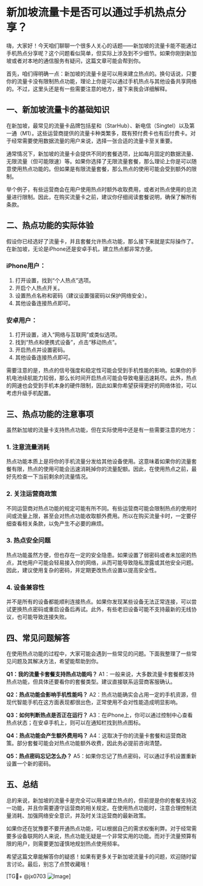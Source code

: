 # 新加坡流量卡是否可以通过手机热点分享？

嗨，大家好！今天咱们聊聊一个很多人关心的话题——新加坡的流量卡能不能通过手机热点分享呢？这个问题看似简单，但实际上涉及到不少细节。如果你刚到新加坡或者对本地的通信服务有疑问，这篇文章可能会帮到你。

首先，咱们得明确一点：新加坡的流量卡是可以用来建立热点的。换句话说，只要你的流量卡没有限制热点功能，理论上你是可以通过手机热点与其他设备共享网络的。不过，这里头还是有一些需要注意的地方，接下来我会详细解释。

## 一、新加坡流量卡的基础知识

在新加坡，最常见的流量卡品牌包括星和（StarHub）、新电信（Singtel）以及第一通（M1）。这些运营商提供的流量卡种类繁多，既有预付费卡也有后付费卡。对于经常需要使用数据流量的用户来说，选择一张合适的流量卡至关重要。

通常情况下，新加坡的流量卡会提供不同的套餐选项，比如每月固定的数据流量、无限流量（但可能限速）等。如果你选择了无限流量套餐，那么理论上你是可以随意使用热点功能的。但如果是有限流量套餐，那么热点的使用可能会受到额外的限制。

举个例子，有些运营商会在用户使用热点时额外收取费用，或者对热点使用的总流量进行限制。因此，在购买流量卡之前，建议你仔细阅读套餐说明，确保了解所有条款。

## 二、热点功能的实际体验

假设你已经选好了流量卡，并且套餐允许热点功能，那么接下来就是实际操作了。在新加坡，无论是iPhone还是安卓手机，建立热点都非常方便。

### iPhone用户：
1. 打开设置，找到“个人热点”选项。
2. 开启个人热点开关。
3. 设置热点名称和密码（建议设置强密码以保护网络安全）。
4. 其他设备连接热点即可。

### 安卓用户：
1. 打开设置，进入“网络与互联网”或类似选项。
2. 找到“热点和便携式设备”，点击“移动热点”。
3. 开启热点并设置密码。
4. 其他设备连接热点即可。

需要注意的是，热点的信号强度和稳定性可能会受到手机性能的影响。如果你的手机电池续航能力较弱，那么长时间开启热点可能会导致电量迅速耗尽。此外，热点的网速也会受到手机本身的硬件限制，因此如果你希望获得更好的网络体验，可以考虑升级手机配置。

## 三、热点功能的注意事项

虽然新加坡的流量卡支持热点功能，但在实际使用中还是有一些需要注意的地方：

### 1. 注意流量消耗
热点功能本质上是将你的手机流量分发给其他设备使用。这意味着如果你的流量套餐有限，热点的使用可能会迅速消耗掉你的流量配额。因此，在使用热点之前，最好先检查一下当前剩余的流量情况。

### 2. 关注运营商政策
不同运营商对热点功能的规定可能有所不同。有些运营商可能会限制热点的使用时间或流量上限，甚至会对热点功能收取额外费用。所以在购买流量卡时，一定要仔细查看相关条款，以免产生不必要的麻烦。

### 3. 热点安全问题
热点功能虽然方便，但也存在一定的安全隐患。如果设置了弱密码或者未加密的热点，其他用户可能会轻易接入你的网络，从而可能导致隐私泄露或其他安全问题。因此，建议使用复杂的密码，并定期更改热点设置以提高安全性。

### 4. 设备兼容性
并不是所有的设备都能顺利连接热点。如果你发现某些设备无法正常连接，可以尝试更换热点密码或重启设备后再试。此外，有些老旧设备可能不支持最新的无线协议，也可能导致连接失败。

## 四、常见问题解答

在使用热点功能的过程中，大家可能会遇到一些常见的问题。下面我整理了一些常见问题及其解决方法，希望能帮助到你。

**Q1：我的流量卡套餐支持热点功能吗？**
A1：一般来说，大多数流量卡套餐都支持热点功能，但具体还要看你的套餐类型。建议直接联系运营商客服确认。

**Q2：热点功能会影响手机性能吗？**
A2：热点功能确实会占用一定的手机资源，但现代智能手机在这方面表现都很出色，正常使用不会对性能造成明显影响。

**Q3：如何判断热点是否正在运行？**
A3：在iPhone上，你可以通过控制中心查看热点状态；在安卓手机上，则可以在通知栏找到热点图标。

**Q4：热点功能会产生额外费用吗？**
A4：这取决于你的流量卡套餐和运营商政策。部分套餐可能会对热点功能额外收费，因此务必提前咨询清楚。

**Q5：热点密码忘记怎么办？**
A5：如果你忘记了热点密码，可以通过手机设置重新设置一个新的密码。

## 五、总结

总的来说，新加坡的流量卡是完全可以用来建立热点的，但前提是你的套餐支持这一功能，并且你需要遵守运营商的相关规定。在使用热点功能时，注意合理控制流量消耗、加强网络安全意识，并及时关注运营商的最新政策。

如果你还在犹豫要不要开通热点功能，可以根据自己的需求权衡利弊。对于经常需要多设备联网的人来说，热点功能无疑是一个非常实用的功能。而对于流量预算有限的用户，则需要更加谨慎地规划热点使用频率。

希望这篇文章能解答你的疑惑！如果有更多关于新加坡流量卡的问题，欢迎随时留言讨论。最后，别忘了点赞收藏哦！

[TG💪+ @jx0703 ![Image](https://github.com/user-attachments/assets/dbca1d08-cadb-493c-b0ec-ad6f7a83f270)]